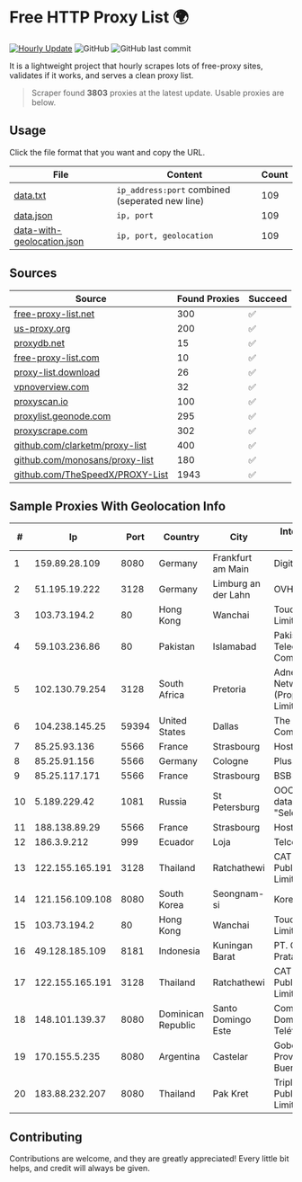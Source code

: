 
# Free HTTP Proxy List 🌍

[![Hourly Update](https://github.com/mertguvencli/http-proxy-list/actions/workflows/main.yml/badge.svg?branch=main)](https://github.com/mertguvencli/http-proxy-list/actions/workflows/main.yml)
![GitHub](https://img.shields.io/github/license/mertguvencli/http-proxy-list)
![GitHub last commit](https://img.shields.io/github/last-commit/mertguvencli/http-proxy-list)

It is a lightweight project that hourly scrapes lots of free-proxy sites, validates if it works, and serves a clean proxy list.


> Scraper found **3803** proxies at the latest update. Usable proxies are below.

## Usage

Click the file format that you want and copy the URL.


|File|Content|Count|
|----|-------|-----|
|[data.txt](https://raw.githubusercontent.com/mertguvencli/http-proxy-list/main/proxy-list/data.txt)|`ip_address:port` combined (seperated new line)|109|
|[data.json](https://raw.githubusercontent.com/mertguvencli/http-proxy-list/main/proxy-list/data.json)|`ip, port`|109|
|[data-with-geolocation.json](https://raw.githubusercontent.com/mertguvencli/http-proxy-list/main/proxy-list/data-with-geolocation.json)|`ip, port, geolocation`|109|

## Sources

|Source|Found Proxies|Succeed|
|------|-------------|-------|
|[free-proxy-list.net](https://free-proxy-list.net)|300|✅|
|[us-proxy.org](https://www.us-proxy.org)|200|✅|
|[proxydb.net](http://proxydb.net)|15|✅|
|[free-proxy-list.com](https://free-proxy-list.com/?page=&port=&type%5B%5D=http&type%5B%5D=https&up_time=0&search=Search)|10|✅|
|[proxy-list.download](https://www.proxy-list.download/HTTP)|26|✅|
|[vpnoverview.com](https://vpnoverview.com/privacy/anonymous-browsing/free-proxy-servers)|32|✅|
|[proxyscan.io](https://www.proxyscan.io)|100|✅|
|[proxylist.geonode.com](https://proxylist.geonode.com/api/proxy-list?limit=300&page=1&sort_by=lastChecked&sort_type=desc&protocols=http,https)|295|✅|
|[proxyscrape.com](https://api.proxyscrape.com/v2/?request=displayproxies&protocol=http&timeout=10000&country=all&ssl=all&anonymity=all)|302|✅|
|[github.com/clarketm/proxy-list](https://raw.githubusercontent.com/clarketm/proxy-list/master/proxy-list-raw.txt)|400|✅|
|[github.com/monosans/proxy-list](https://raw.githubusercontent.com/monosans/proxy-list/main/proxies/http.txt)|180|✅|
|[github.com/TheSpeedX/PROXY-List](https://raw.githubusercontent.com/TheSpeedX/PROXY-List/master/http.txt)|1943|✅|


## Sample Proxies With Geolocation Info

|#|Ip|Port|Country|City|Internet Service Provider|
|-|--|----|-------|----|-------------------------|
|1|159.89.28.109|8080|Germany|Frankfurt am Main|DigitalOcean, LLC|
|2|51.195.19.222|3128|Germany|Limburg an der Lahn|OVH SAS|
|3|103.73.194.2|80|Hong Kong|Wanchai|TouchPal HK Co., Limited|
|4|59.103.236.86|80|Pakistan|Islamabad|Pakistan Telecommunication Company Limited|
|5|102.130.79.254|3128|South Africa|Pretoria|Adnexus Celerity Networks (Proprietary) Limited|
|6|104.238.145.25|59394|United States|Dallas|The Constant Company|
|7|85.25.93.136|5566|France|Strasbourg|Host Europe GmbH|
|8|85.25.91.156|5566|Germany|Cologne|PlusServer GmbH|
|9|85.25.117.171|5566|France|Strasbourg|BSB-SERVICE|
|10|5.189.229.42|1081|Russia|St Petersburg|OOO "Network of data-centers "Selectel"|
|11|188.138.89.29|5566|France|Strasbourg|Host Europe GmbH|
|12|186.3.9.212|999|Ecuador|Loja|Telconet S.A|
|13|122.155.165.191|3128|Thailand|Ratchathewi|CAT Telecom Public Company Limited|
|14|121.156.109.108|8080|South Korea|Seongnam-si|Korea Telecom|
|15|103.73.194.2|80|Hong Kong|Wanchai|TouchPal HK Co., Limited|
|16|49.128.185.109|8181|Indonesia|Kuningan Barat|PT. Cybertechtonic Pratama|
|17|122.155.165.191|3128|Thailand|Ratchathewi|CAT Telecom Public Company Limited|
|18|148.101.139.37|8080|Dominican Republic|Santo Domingo Este|Compañía Dominicana de Teléfonos S. A.|
|19|170.155.5.235|8080|Argentina|Castelar|Gobernacion de la Provincia de Buenos Aires|
|20|183.88.232.207|8080|Thailand|Pak Kret|Triple T Broadband Public Company Limited|



## Contributing

Contributions are welcome, and they are greatly appreciated! Every
little bit helps, and credit will always be given.

